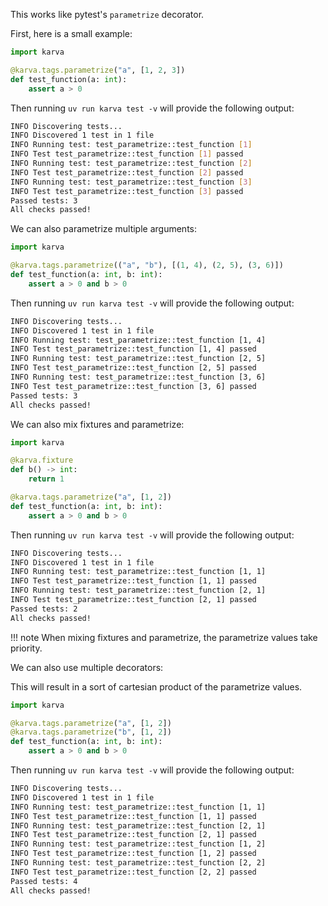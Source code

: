 This works like pytest's `parametrize` decorator.

First, here is a small example:

```python
import karva

@karva.tags.parametrize("a", [1, 2, 3])
def test_function(a: int):
    assert a > 0
```

Then running `uv run karva test -v` will provide the following output:

```bash
INFO Discovering tests...
INFO Discovered 1 test in 1 file
INFO Running test: test_parametrize::test_function [1]
INFO Test test_parametrize::test_function [1] passed
INFO Running test: test_parametrize::test_function [2]
INFO Test test_parametrize::test_function [2] passed
INFO Running test: test_parametrize::test_function [3]
INFO Test test_parametrize::test_function [3] passed
Passed tests: 3
All checks passed!
```

We can also parametrize multiple arguments:

```python
import karva

@karva.tags.parametrize(("a", "b"), [(1, 4), (2, 5), (3, 6)])
def test_function(a: int, b: int):
    assert a > 0 and b > 0
```

Then running `uv run karva test -v` will provide the following output:

```bash
INFO Discovering tests...
INFO Discovered 1 test in 1 file
INFO Running test: test_parametrize::test_function [1, 4]
INFO Test test_parametrize::test_function [1, 4] passed
INFO Running test: test_parametrize::test_function [2, 5]
INFO Test test_parametrize::test_function [2, 5] passed
INFO Running test: test_parametrize::test_function [3, 6]
INFO Test test_parametrize::test_function [3, 6] passed
Passed tests: 3
All checks passed!
```

We can also mix fixtures and parametrize:

```python
import karva

@karva.fixture
def b() -> int:
    return 1

@karva.tags.parametrize("a", [1, 2])
def test_function(a: int, b: int):
    assert a > 0 and b > 0
```

Then running `uv run karva test -v` will provide the following output:

```bash
INFO Discovering tests...
INFO Discovered 1 test in 1 file
INFO Running test: test_parametrize::test_function [1, 1]
INFO Test test_parametrize::test_function [1, 1] passed
INFO Running test: test_parametrize::test_function [2, 1]
INFO Test test_parametrize::test_function [2, 1] passed
Passed tests: 2
All checks passed!
```

!!! note
    When mixing fixtures and parametrize, the parametrize values take priority.

We can also use multiple decorators:

This will result in a sort of cartesian product of the parametrize values.

```python
import karva

@karva.tags.parametrize("a", [1, 2])
@karva.tags.parametrize("b", [1, 2])
def test_function(a: int, b: int):
    assert a > 0 and b > 0
```

Then running `uv run karva test -v` will provide the following output:

```bash
INFO Discovering tests...
INFO Discovered 1 test in 1 file
INFO Running test: test_parametrize::test_function [1, 1]
INFO Test test_parametrize::test_function [1, 1] passed
INFO Running test: test_parametrize::test_function [2, 1]
INFO Test test_parametrize::test_function [2, 1] passed
INFO Running test: test_parametrize::test_function [1, 2]
INFO Test test_parametrize::test_function [1, 2] passed
INFO Running test: test_parametrize::test_function [2, 2]
INFO Test test_parametrize::test_function [2, 2] passed
Passed tests: 4
All checks passed!
```
